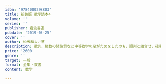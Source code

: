 ```yaml
---
isbn: '9784000298803'
title: 新装版 数学読本4
volume: ''
series: ''
publisher: 岩波書店
pubdate: '2019-05-25'
cover: ''
author: 松坂和夫／著
description: 数列，級数の諸性質など中等数学の足がためをしたのち，順列と組合せ，確率の初歩，微分法へと進む．
price: '2600'
genre: ''
target: 一般
format: 全集・双書
content: 数学

---
```

